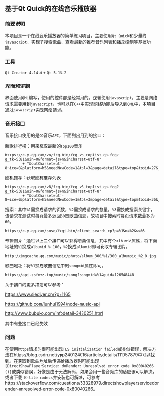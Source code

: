 ## 基于Qt Quick的在线音乐播放器

### 简要说明

​		本项目是一个在线音乐播放器的简单练习项目，主要使用`Qt Quick`和少量的`javascript`，实现了搜索歌曲，查看最新的推荐音乐列表和播放控制等基础功能。

### 工具

`Qt Creator 4.14.0` `+` `Qt 5.15.2`

### 界面和逻辑

界面使用`QML`编写，使用的控件都是经常用的。逻辑使用`javascript`，主要是网络请求需要用到`javascript`，也可以在`C++`中实现网络功能后导入到`QML`中，本项目通过`javascript`实现网络请求。

### 音乐接口

音乐接口使用的是`QQ`音乐`API`，下面列出用到的接口：

新歌排行榜：用来获取最新的`Top100`音乐

```
https://c.y.qq.com/v8/fcg-bin/fcg_v8_toplist_cp.fcg?g_tk=5381&uin=0&format=json&inCharset=utf-8"
        + "&outCharset=utf-8¬ice=0&platform=h5&needNewCode=1&tpl=3&page=detail&type=top&topid=27&_=1519963122923
```



随机推荐：获取随机推荐列表

```
https://c.y.qq.com/v8/fcg-bin/fcg_v8_toplist_cp.fcg?g_tk=5381&uin=0&format=json&inCharset=utf-8"
        + "&outCharset=utf-8¬ice=0&platform=h5&needNewCode=1&tpl=3&page=detail&type=top&topid=36&_=1520777874472
```



搜索：其中`%1`需换成请求的页数，`%2`需换成请求的数量，`%3`需换成搜索关键字，该请求在测试时每页最多返回`60`首歌曲信息，故项目中搜索时每页请求数最多为`60`。

```
https://c.y.qq.com/soso/fcgi-bin/client_search_cp?p=%1&n=%2&w=%3
```



专辑图片：通过以上三个接口可以获得歌曲信息，其中有个`albumid`属性，将下面地址的`%1`换成`albumid % 100`，`%2`换成`albumid`即可获取专辑图片。

```
http://imgcache.qq.com/music/photo/album_300/%1/300_albumpic_%2_0.jpg
```



歌曲地址：将`%1`换成歌曲信息中的`songmid`属性即可。

```
https://api.zsfmyz.top/music/song?songmid=%1&guid=126548448
```



关于接口的更多描述可以参考：

https://www.siediyer.cn/?p=1165

https://github.com/lunhui1994/node-music-api

http://www.bubuko.com/infodetail-3480251.html

其中有些接口已经失效

### 问题

​		在使用`https`请求时很可能出现`TLS initialization failed`或类似错误，解决方法在https://blog.csdn.net/ypp240124016/article/details/111057879中可以找到。在获取到歌曲地址后传递给播放器时可能出现`[DirectShowPlayerService::doRender: Unresolved error code 0x80040266 ()]`或类似错误，好像是由于无法解码，如果会用一些音频库的话应该可以解决，或者下载` K-lite codecs`并安装也可解决，可参考https://stackoverflow.com/questions/53328979/directshowplayerservicedorender-unresolved-error-code-0x80040266。